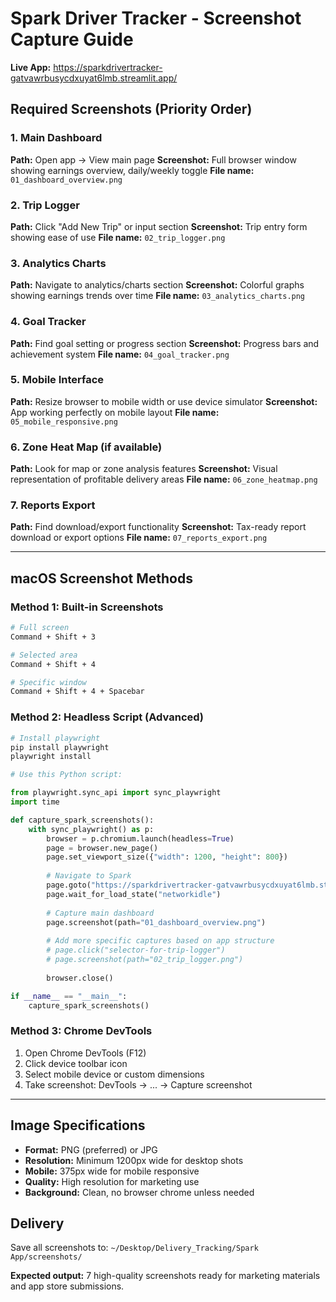# Spark Driver Tracker - Screenshot Capture Guide

**Live App:** https://sparkdrivertracker-gatvawrbusycdxuyat6lmb.streamlit.app/

## Required Screenshots (Priority Order)

### 1. Main Dashboard
**Path:** Open app → View main page
**Screenshot:** Full browser window showing earnings overview, daily/weekly toggle
**File name:** `01_dashboard_overview.png`

### 2. Trip Logger
**Path:** Click "Add New Trip" or input section
**Screenshot:** Trip entry form showing ease of use
**File name:** `02_trip_logger.png`

### 3. Analytics Charts  
**Path:** Navigate to analytics/charts section
**Screenshot:** Colorful graphs showing earnings trends over time
**File name:** `03_analytics_charts.png`

### 4. Goal Tracker
**Path:** Find goal setting or progress section
**Screenshot:** Progress bars and achievement system
**File name:** `04_goal_tracker.png`

### 5. Mobile Interface
**Path:** Resize browser to mobile width or use device simulator
**Screenshot:** App working perfectly on mobile layout
**File name:** `05_mobile_responsive.png`

### 6. Zone Heat Map (if available)
**Path:** Look for map or zone analysis features
**Screenshot:** Visual representation of profitable delivery areas
**File name:** `06_zone_heatmap.png`

### 7. Reports Export
**Path:** Find download/export functionality 
**Screenshot:** Tax-ready report download or export options
**File name:** `07_reports_export.png`

---

## macOS Screenshot Methods

### Method 1: Built-in Screenshots
```bash
# Full screen
Command + Shift + 3

# Selected area
Command + Shift + 4

# Specific window
Command + Shift + 4 + Spacebar
```

### Method 2: Headless Script (Advanced)
```bash
# Install playwright
pip install playwright
playwright install

# Use this Python script:
```

```python
from playwright.sync_api import sync_playwright
import time

def capture_spark_screenshots():
    with sync_playwright() as p:
        browser = p.chromium.launch(headless=True)
        page = browser.new_page()
        page.set_viewport_size({"width": 1200, "height": 800})
        
        # Navigate to Spark
        page.goto("https://sparkdrivertracker-gatvawrbusycdxuyat6lmb.streamlit.app/")
        page.wait_for_load_state("networkidle")
        
        # Capture main dashboard
        page.screenshot(path="01_dashboard_overview.png")
        
        # Add more specific captures based on app structure
        # page.click("selector-for-trip-logger")
        # page.screenshot(path="02_trip_logger.png")
        
        browser.close()

if __name__ == "__main__":
    capture_spark_screenshots()
```

### Method 3: Chrome DevTools
1. Open Chrome DevTools (F12)
2. Click device toolbar icon
3. Select mobile device or custom dimensions
4. Take screenshot: DevTools → ... → Capture screenshot

---

## Image Specifications
- **Format:** PNG (preferred) or JPG
- **Resolution:** Minimum 1200px wide for desktop shots
- **Mobile:** 375px wide for mobile responsive
- **Quality:** High resolution for marketing use
- **Background:** Clean, no browser chrome unless needed

## Delivery
Save all screenshots to: `~/Desktop/Delivery_Tracking/Spark App/screenshots/`

**Expected output:** 7 high-quality screenshots ready for marketing materials and app store submissions.